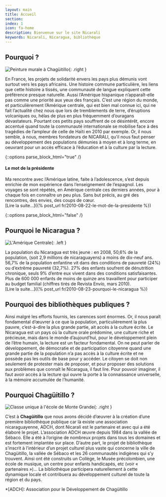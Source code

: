 ```yaml
---
layout: main
title: Accueil
section: 
index: 1
icon: fa-home
description: Bienvenue sur le site Nicarali
keywords: Nicarali, Nicaragua, bibliothèque
---
```


Pourquoi ?
----------

![Peinture murale à Chagüitillo](http://nicarali.files.wordpress.com/2010/08/img11.jpg?w=500&h=332){: .right }

En France, les projets de solidarité envers les pays plus démunis vont surtout vers les pays africains. Une histoire commune particulière, les liens que cette histoire a tissés, une communauté de langue expliquent cette préférence presque naturelle. Aussi l’Amérique hispanique n’apparaît-elle pas comme une priorité aux yeux des français. C’est une région du monde, et particulièrement l’Amérique centrale, qui est bien mal connue ici, qui ne fait l’actualité chez nous que lors de tremblements de terre, d’éruptions volcaniques ou, hélas de plus en plus fréquemment d’ouragans dévastateurs. Pourtant ces petits pays souffrent de ce désintérêt, encore accentué quand toute la communauté internationale se mobilise face à des tragédies de l’ampleur de celle de Haïti en 2010 par exemple. Or, il nous semble, à nous, membres fondateurs de NICARALI, qu’il nous faut penser au développement des populations démunies à moyen et à long terme, en oeuvrant pour un accès efficace à l’éducation et à la culture par la lecture.

{::options parse_block_html="true" /}
<div class="panel callout radius">

#### Le mot de la présidente

Ma rencontre avec l’Amérique latine, faite à l’adolescence, s’est depuis enrichie de mon expérience dans l’enseignement de l’espagnol. Les voyages se sont répétés, en Amérique centrale ces derniers années, pour à chaque fois en connaître un peu plus. Sans but précis, au gré des rencontres, des envies, des coups de cœur.  
[Lire la suite...]({% post_url fr/2010-08-22-le-mot-de-la-presidente %})
</div>
{::options parse_block_html="false" /}

Pourquoi le Nicaragua ?
-----------------------

![L'Amérique Centrale](http://nicarali.files.wordpress.com/2010/08/mapa2.jpg?w=257&h=228){: .left }

La population du Nicaragua est très jeune : en 2008, 50,6% de la population, (soit 2,9 millions de nicaraguayens) a moins de dix-neuf ans. 56,7% de la population enfantine vit dans des conditions de pauvreté (24%) ou d’extrême pauvreté (32,7%). 27% des enfants soufrent de dénutrition chronique, seuls 9% d’entre eux vivent dans des conditions satisfaisantes. Plus de 600 000 enfants de moins de quinze ans travaillent pour participer au budget familial (chiffres tirés de Revista Envío, mars 2010).  
[Lire la suite...]({% post_url fr/2010-08-23-pourquoi-le-nicaragua %})


Pourquoi des bibliothèques publiques ?
--------------------------------------

Ainsi malgré les efforts fournis, les carences sont énormes. Or, il nous paraît fondamental d’œuvrer à ce que la population, particulièrement la plus pauvre, c’est-à-dire la plus grande partie, ait accès à la culture écrite. Le Nicaragua est un pays où la culture orale prédomine, une culture riche et précieuse, mais dans le monde d’aujourd’hui, pour le développement plein de l’être humain, la lecture est un facteur fondamental. On ne peut parler de développement, de démocratie et de participation citoyenne quand une grande partie de la population n’a pas accès à la culture écrite et ne possède pas les outils de base pour y accéder. Le citoyen se doit non seulement de protester mais de proposer, et pour proposer des solutions aux problèmes que connaît le Nicaragua, il faut lire. Pour pouvoir imaginer, il faut avoir accès à la lecture qui ouvre la porte à la connaissance universelle, à la mémoire accumulée de l’humanité.

Pourquoi Chagüitillo ?
----------------------

![Classe unique à l'école de Monte Grande](http://nicarali.files.wordpress.com/2010/07/image3.jpg?w=400&h=268){: .right }

C’est à **Chagüitillo** que nous avons décidé d’œuvrer à la création d’une première bibliothèque publique car là existe une association nicaraguayenne, ADCH, dont Nicarali est le partenaire et avec qui a été élaboré le projet. L’association ADCH œuvre depuis 1984 dans la vallée de Sébaco. Elle a été à l’origine de nombreux projets dans tous les domaines et est fortement implantée sur place. D’autre part, le projet de bibliothèque s’inscrit à l’intérieur d’un projet culturel plus vaste qui concerne la ville de Chagüitillo, la vallée de Sébaco et les 26 communautés indigènes qui s’y trouvent. Ainsi ont été construits un Collège, le Musée précolombien, une école de musique, un centre pour enfants handicapés, etc (voir « partenaires »)… La bibliothèque participera naturellement à cette dynamique locale et contribuera au développement culturel de toute la région et du pays.

*[ADCH]: Association pour le Développement de Chagüitillo

